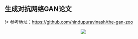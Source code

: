  
## 生成对抗网络GAN论文

!> 参考地址：https://github.com/hindupuravinash/the-gan-zoo

<div align=center>
<img src="zh-cn/img/gans/cumulative_gans.jpg" /> 
</div>


<!-- + DCGANs

+ Improved Techniques for Training GANs

+ Conditional GANs

+ Progressively Growing GANs

+ BigGAN

+ StyleGAN

+ CycleGAN

+ Pix2Pix

+ StackGAN

+ Generative Adversarial Networks -->